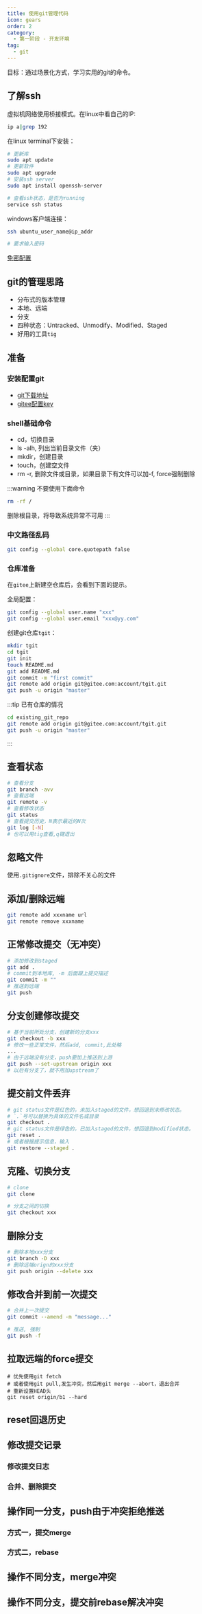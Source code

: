 ```yaml
---
title: 使用git管理代码
icon: gears
order: 2
category:
  - 第一阶段 - 开发环境
tag:
  - git
---
```


目标：通过场景化方式，学习实用的git的命令。

## 了解ssh
虚拟机网络使用桥接模式。在linux中看自己的IP:
```bash
ip a|grep 192
```

在linux terminal下安装：
```bash
# 更新库
sudo apt update
# 更新软件
sudo apt upgrade
# 安装ssh server
sudo apt install openssh-server

# 查看ssh状态，是否为running
service ssh status
```

windows客户端连接：
```bash
ssh ubuntu_user_name@ip_addr

# 要求输入密码
```

[免密配置](https://www.jianshu.com/p/e9db116fef8c)

## git的管理思路
- 分布式的版本管理
- 本地、远端
- 分支
- 四种状态：Untracked、Unmodify、Modified、Staged
- 好用的工具`tig`

## 准备

### 安装配置git
- [git下载地址](https://git-scm.com/download/win)
- [gitee配置key](https://help.gitee.com/repository/ssh-key/generate-and-add-ssh-public-key)

### shell基础命令
- cd，切换目录
- ls -alh, 列出当前目录文件（夹）
- mkdir，创建目录
- touch，创建空文件
- rm -r, 删除文件或目录，如果目录下有文件可以加-f, force强制删除

:::warning 不要使用下面命令
```bash
rm -rf /
```
删除根目录，将导致系统异常不可用
:::

### 中文路径乱码
```bash
git config --global core.quotepath false
```

### 仓库准备
在`gitee`上新建空仓库后，会看到下面的提示。

全局配置：
```bash
git config --global user.name "xxx"
git config --global user.email "xxx@yy.com"
```

创建git仓库`tgit`：
```bash
mkdir tgit
cd tgit
git init 
touch README.md
git add README.md
git commit -m "first commit"
git remote add origin git@gitee.com:account/tgit.git
git push -u origin "master"
```

:::tip 已有仓库的情况
```bash
cd existing_git_repo
git remote add origin git@gitee.com:account/tgit.git
git push -u origin "master"
```
:::

## 查看状态
```bash
# 查看分支
git branch -avv
# 查看远端
git remote -v
# 查看修改状态
git status
# 查看提交历史，N表示最近的N次
git log [-N]
# 也可以用tig查看,q键退出
```

## 忽略文件
使用`.gitignore`文件，排除不关心的文件


## 添加/删除远端
```bash
git remote add xxxname url
git remote remove xxxname
```

## 正常修改提交（无冲突）
```bash
# 添加修改到staged
git add .
# commit到本地库, -m 后面跟上提交描述
git commit -m ""
# 推送到远端
git push
```

## 分支创建修改提交
```bash
# 基于当前所处分支，创建新的分支xxx
git checkout -b xxx
# 修改一些正常文件，然后add, commit,此处略
...
# 由于远端没有分支，push要加上推送到上游
git push --set-upstream origin xxx
# 以后有分支了，就不用加upstream了
```

## 提交前文件丢弃
```bash
# git status文件是红色的，未加入staged的文件，想回退到未修改状态。
# `.`号可以替换为具体的文件名或目录
git checkout .
# git status文件是绿色的，已加入staged的文件，想回退到modified状态。
git reset .
# 或者根据提示信息，输入
git restore --staged .
```

## 克隆、切换分支
```bash
# clone
git clone

# 分支之间的切换
git checkout xxx
```

## 删除分支
```bash
# 删除本地xxx分支
git branch -D xxx
# 删除远端orign的xxx分支
git push origin --delete xxx
```

## 修改合并到前一次提交
```bash
# 合并上一次提交
git commit --amend -m "message..."

# 推送, 强制
git push -f
```

## 拉取远端的force提交
```
# 优先使用git fetch
# 或者使用git pull,发生冲突，然后用git merge --abort，退出合并
# 重新设置HEAD头
git reset origin/b1 --hard
```

## reset回退历史


## 修改提交记录
### 修改提交日志
### 合并、删除提交

## 操作同一分支，push由于冲突拒绝推送
### 方式一，提交merge
### 方式二，rebase

## 操作不同分支，merge冲突

## 操作不同分支，提交前rebase解决冲突

